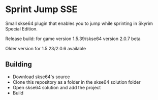 # Sprint Jump SSE

Small skse64 plugin that enables you to jump while sprinting in Skyrim Special Edition.

Release build: for game version 1.5.39/skse64 version 2.0.7 beta

Older version for 1.5.23/2.0.6 available

## Building

- Download skse64's source
- Clone this repository as a folder in the skse64 solution folder
- Open skse64 solution and add the project
- Build